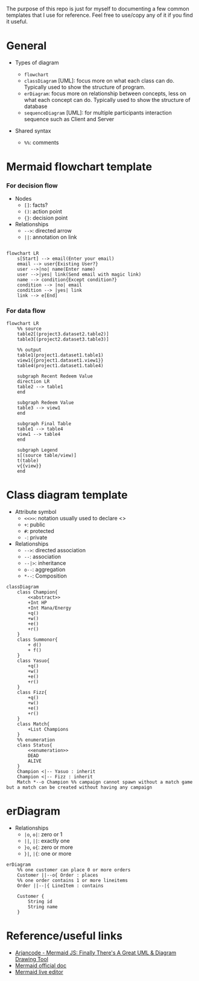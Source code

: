 The purpose of this repo is just for myself to documenting a few common templates that I use for reference. Feel free to use/copy any of it if you find it useful. 

# General
- Types of diagram
    - `flowchart`
    - `classDiagram` [UML]: focus more on what each class can do. Typically used to show the structure of program.
    - `erDiagram`: focus more on relationship between concepts, less on what each concept can do. Typically used to show the structure of database
    - `sequenceDiagram` [UML]: for multiple participants interaction sequence such as Client and Server

- Shared syntax
    - `%%`: comments

# Mermaid flowchart template
### For decision flow
- Nodes
    - `[]`: facts?
    - `()`: action point
    - `{}`: decision point
- Relationships
    - `-->`: directed arrow
    - `||`: annotation on link

```mermaid

flowchart LR
    s[Start] --> email(Enter your email)
    email --> user{Existing User?}
    user -->|no| name(Enter name)
    user -->|yes| link(Send email with magic link)
    name --> condition{Except condition?}
    condition --> |no| email
    condition --> |yes| link
    link --> e[End]
 ```
### For data flow
```mermaid
flowchart LR
    %% source
    table2[(project3.dataset2.table2)]
    table3[(project2.dataset3.table3)]

    %% output
    table1(project1.dataset1.table1)
    view1{{project1.dataset1.view1}}
    table4(project1.dataset1.table4)
    
    subgraph Recent Redeem Value
    direction LR
    table2 --> table1
    end

    subgraph Redeem Value
    table3 --> view1
    end

    subgraph Final Table
    table1 --> table4
    view1 --> table4
    end

    subgraph Legend
    s[(source table/view)]
    t(table)
    v{{view}}
    end
```
# Class diagram template
- Attribute symbol
    - `<<>>`: notation usually used to declare <<abstract>>
    - `+`: public
    - `#`: protected
    - `-`: private
- Relationships
    - `-->`: directed association
    - `--`: association
    - `--|>`: inheritance
    - `o--`: aggregation
    - `*--`: Composition


```mermaid
classDiagram
    class Champion{
        <<abstract>>
        +Int HP
        +Int Mana/Energy
        +q()
        +w()
        +e()
        +r()
    }
    class Summonor{
        + d()
        + f()
    }
    class Yasuo{
        +q()
        +w()
        +e()
        +r()
    }
    class Fizz{
        +q()
        +w()
        +e()
        +r()
    }
    class Match{
        +List Champions
    }
    %% enumeration
    class Status{
        <<enumeration>>
        DEAD
        ALIVE
    }
    Champion <|-- Yasuo : inherit
    Champion <|-- Fizz : inherit
    Match *--o Champion %% campaign cannot spawn without a match game but a match can be created without having any campaign

```


# erDiagram
- Relationships
    - `|o`, `o|`: zero or 1
    - `||`, `||`: exactly one
    - `}o`, `o{`: zero or more
    - `}|`, `|{`: one or more

```mermaid
erDiagram
    %% one customer can place 0 or more orders
    Customer ||--o{ Order : places
    %% one order contains 1 or more lineitems
    Order ||--|{ LineItem : contains 

    Customer {
        String id
        String name
    }
```

# Reference/useful links
- [Arjancode - Mermaid JS: Finally There's A Great UML & Diagram Drawing Tool](https://www.youtube.com/watch?v=JiQmpA474BY)
- [Mermaid official doc](https://mermaid.js.org/intro/)
- [Mermaid live editor](https://mermaid.live/)
